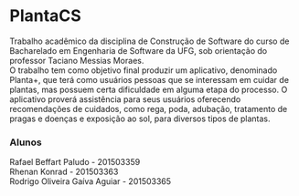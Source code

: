 # PlantaCS

Trabalho acadêmico da disciplina de Construção de Software do curso de Bacharelado em Engenharia de Software da UFG, sob orientação do professor Taciano Messias Moraes.  
O trabalho tem como objetivo final produzir um aplicativo, denominado Planta+, que terá como usuários pessoas que se interessam em cuidar de plantas, mas possuem certa dificuldade em alguma etapa do processo. O aplicativo proverá assistência para seus usuários oferecendo recomendações de cuidados, como rega, poda, adubação, tratamento de pragas e doenças e exposição ao sol, para diversos tipos de plantas.  


### Alunos
Rafael Beffart Paludo - 201503359  
Rhenan Konrad - 201503363  
Rodrigo Oliveira Gaíva Aguiar - 201503365  
